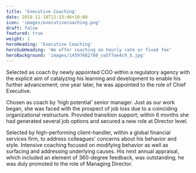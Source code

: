 ```yaml
---
title: 'Executive Coaching'
date: 2018-11-18T12:33:46+10:00
icon: 'images/executivecoaching.png'
draft: false
featured: true
weight: 1
heroHeading: 'Executive Coaching'
heroSubHeading: 'We offer coaching on hourly rate or fixed fee'
heroBackground: 'images/14597682780_ce5f7ae4c9_b.jpg'
---
```


Selected as coach by newly appointed COO within a regulatory agency with the explicit aim of catalyzing his learning and development to enable his further advancement; one year later, he was appointed to the role of Chief Executive.

Chosen as coach by ‘high potential’ senior manager. Just as our work began, she was faced with the prospect of job loss due to a coinciding organizational restructure.  Provided transition support; within 6 months she had generated several job options and secured a new role at Director level.

Selected by high-performing client-handler, within a global financial services firm, to address colleagues' concerns about his behavior and style. Intensive coaching focused on modifying behavior as well as surfacing and addressing underlying causes. His next annual appraisal, which included an element of 360-degree feedback, was outstanding; he was duly promoted to the role of Managing Director.